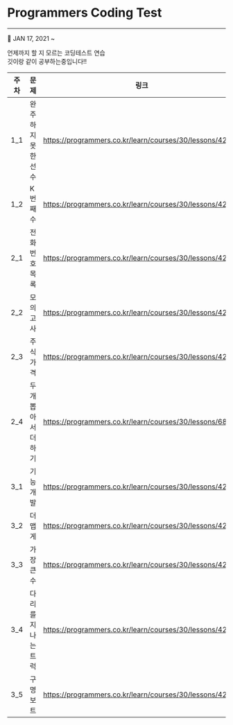# Programmers Coding Test <br>
---
📅 JAN 17, 2021 ~<br>

언제까지 할 지 모르는 코딩테스트 연습 <br>
깃이랑 같이 공부하는중입니다!! <br>

|주차|문제|링크|
|------|---|---|
|1_1|완주하지 못한 선수|https://programmers.co.kr/learn/courses/30/lessons/42576|
|1_2|K번째 수|https://programmers.co.kr/learn/courses/30/lessons/42748|
|2_1|전화번호 목록|https://programmers.co.kr/learn/courses/30/lessons/42577|
|2_2|모의고사|https://programmers.co.kr/learn/courses/30/lessons/42840|
|2_3|주식가격|https://programmers.co.kr/learn/courses/30/lessons/42584|
|2_4|두 개 뽑아서 더하기|https://programmers.co.kr/learn/courses/30/lessons/68644|
|3_1|기능개발|https://programmers.co.kr/learn/courses/30/lessons/42586|
|3_2|더 맵게|https://programmers.co.kr/learn/courses/30/lessons/42626|
|3_3|가장 큰 수|https://programmers.co.kr/learn/courses/30/lessons/42746|
|3_4|다리를 지나는 트럭|https://programmers.co.kr/learn/courses/30/lessons/42583|
|3_5|구명보트|https://programmers.co.kr/learn/courses/30/lessons/42885|